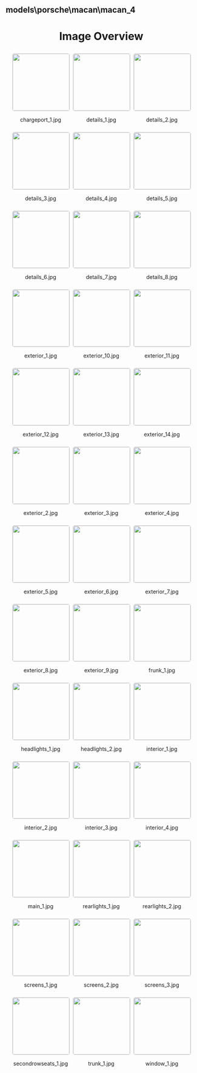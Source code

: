 ## models\porsche\macan\macan_4


<style>
    .image-gallery {
        display: flex;
        flex-wrap: wrap;
        gap: 10px;
        justify-content: center;
        padding: 10px;
    }
    .image-gallery img {
        width: 150px;
        height: auto;
        border: 1px solid #ddd;
        border-radius: 5px;
    }
    .image-gallery div {
        flex: 1 1 calc(33.333% - 20px); /* Three images per row on large screens */
        max-width: 150px;
        text-align: center;
    }
    @media (max-width: 768px) {
        .image-gallery div {
            flex: 1 1 calc(50% - 20px); /* Two images per row on medium screens */
        }
    }
    @media (max-width: 480px) {
        .image-gallery div {
            flex: 1 1 100%; /* One image per row on small screens */
        }
    }
</style>
<h1 style ="text-align: center;"> Image Overview </h1> <div class="image-gallery">
<div>
<img src="https://media.evkx.net/multimedia/models/porsche/macan/macan_4/chargeport_1_st.jpg">
<p>chargeport_1.jpg</p>
</div>
<div>
<img src="https://media.evkx.net/multimedia/models/porsche/macan/macan_4/details_1_st.jpg">
<p>details_1.jpg</p>
</div>
<div>
<img src="https://media.evkx.net/multimedia/models/porsche/macan/macan_4/details_2_st.jpg">
<p>details_2.jpg</p>
</div>
<div>
<img src="https://media.evkx.net/multimedia/models/porsche/macan/macan_4/details_3_st.jpg">
<p>details_3.jpg</p>
</div>
<div>
<img src="https://media.evkx.net/multimedia/models/porsche/macan/macan_4/details_4_st.jpg">
<p>details_4.jpg</p>
</div>
<div>
<img src="https://media.evkx.net/multimedia/models/porsche/macan/macan_4/details_5_st.jpg">
<p>details_5.jpg</p>
</div>
<div>
<img src="https://media.evkx.net/multimedia/models/porsche/macan/macan_4/details_6_st.jpg">
<p>details_6.jpg</p>
</div>
<div>
<img src="https://media.evkx.net/multimedia/models/porsche/macan/macan_4/details_7_st.jpg">
<p>details_7.jpg</p>
</div>
<div>
<img src="https://media.evkx.net/multimedia/models/porsche/macan/macan_4/details_8_st.jpg">
<p>details_8.jpg</p>
</div>
<div>
<img src="https://media.evkx.net/multimedia/models/porsche/macan/macan_4/exterior_1_st.jpg">
<p>exterior_1.jpg</p>
</div>
<div>
<img src="https://media.evkx.net/multimedia/models/porsche/macan/macan_4/exterior_10_st.jpg">
<p>exterior_10.jpg</p>
</div>
<div>
<img src="https://media.evkx.net/multimedia/models/porsche/macan/macan_4/exterior_11_st.jpg">
<p>exterior_11.jpg</p>
</div>
<div>
<img src="https://media.evkx.net/multimedia/models/porsche/macan/macan_4/exterior_12_st.jpg">
<p>exterior_12.jpg</p>
</div>
<div>
<img src="https://media.evkx.net/multimedia/models/porsche/macan/macan_4/exterior_13_st.jpg">
<p>exterior_13.jpg</p>
</div>
<div>
<img src="https://media.evkx.net/multimedia/models/porsche/macan/macan_4/exterior_14_st.jpg">
<p>exterior_14.jpg</p>
</div>
<div>
<img src="https://media.evkx.net/multimedia/models/porsche/macan/macan_4/exterior_2_st.jpg">
<p>exterior_2.jpg</p>
</div>
<div>
<img src="https://media.evkx.net/multimedia/models/porsche/macan/macan_4/exterior_3_st.jpg">
<p>exterior_3.jpg</p>
</div>
<div>
<img src="https://media.evkx.net/multimedia/models/porsche/macan/macan_4/exterior_4_st.jpg">
<p>exterior_4.jpg</p>
</div>
<div>
<img src="https://media.evkx.net/multimedia/models/porsche/macan/macan_4/exterior_5_st.jpg">
<p>exterior_5.jpg</p>
</div>
<div>
<img src="https://media.evkx.net/multimedia/models/porsche/macan/macan_4/exterior_6_st.jpg">
<p>exterior_6.jpg</p>
</div>
<div>
<img src="https://media.evkx.net/multimedia/models/porsche/macan/macan_4/exterior_7_st.jpg">
<p>exterior_7.jpg</p>
</div>
<div>
<img src="https://media.evkx.net/multimedia/models/porsche/macan/macan_4/exterior_8_st.jpg">
<p>exterior_8.jpg</p>
</div>
<div>
<img src="https://media.evkx.net/multimedia/models/porsche/macan/macan_4/exterior_9_st.jpg">
<p>exterior_9.jpg</p>
</div>
<div>
<img src="https://media.evkx.net/multimedia/models/porsche/macan/macan_4/frunk_1_st.jpg">
<p>frunk_1.jpg</p>
</div>
<div>
<img src="https://media.evkx.net/multimedia/models/porsche/macan/macan_4/headlights_1_st.jpg">
<p>headlights_1.jpg</p>
</div>
<div>
<img src="https://media.evkx.net/multimedia/models/porsche/macan/macan_4/headlights_2_st.jpg">
<p>headlights_2.jpg</p>
</div>
<div>
<img src="https://media.evkx.net/multimedia/models/porsche/macan/macan_4/interior_1_st.jpg">
<p>interior_1.jpg</p>
</div>
<div>
<img src="https://media.evkx.net/multimedia/models/porsche/macan/macan_4/interior_2_st.jpg">
<p>interior_2.jpg</p>
</div>
<div>
<img src="https://media.evkx.net/multimedia/models/porsche/macan/macan_4/interior_3_st.jpg">
<p>interior_3.jpg</p>
</div>
<div>
<img src="https://media.evkx.net/multimedia/models/porsche/macan/macan_4/interior_4_st.jpg">
<p>interior_4.jpg</p>
</div>
<div>
<img src="https://media.evkx.net/multimedia/models/porsche/macan/macan_4/main_1_st.jpg">
<p>main_1.jpg</p>
</div>
<div>
<img src="https://media.evkx.net/multimedia/models/porsche/macan/macan_4/rearlights_1_st.jpg">
<p>rearlights_1.jpg</p>
</div>
<div>
<img src="https://media.evkx.net/multimedia/models/porsche/macan/macan_4/rearlights_2_st.jpg">
<p>rearlights_2.jpg</p>
</div>
<div>
<img src="https://media.evkx.net/multimedia/models/porsche/macan/macan_4/screens_1_st.jpg">
<p>screens_1.jpg</p>
</div>
<div>
<img src="https://media.evkx.net/multimedia/models/porsche/macan/macan_4/screens_2_st.jpg">
<p>screens_2.jpg</p>
</div>
<div>
<img src="https://media.evkx.net/multimedia/models/porsche/macan/macan_4/screens_3_st.jpg">
<p>screens_3.jpg</p>
</div>
<div>
<img src="https://media.evkx.net/multimedia/models/porsche/macan/macan_4/secondrowseats_1_st.jpg">
<p>secondrowseats_1.jpg</p>
</div>
<div>
<img src="https://media.evkx.net/multimedia/models/porsche/macan/macan_4/trunk_1_st.jpg">
<p>trunk_1.jpg</p>
</div>
<div>
<img src="https://media.evkx.net/multimedia/models/porsche/macan/macan_4/window_1_st.jpg">
<p>window_1.jpg</p>
</div>
</div>
